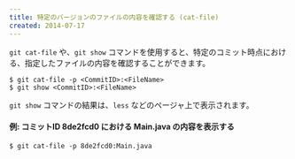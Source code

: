 ```yaml
---
title: 特定のバージョンのファイルの内容を確認する (cat-file)
created: 2014-07-17
---
```


`git cat-file` や、`git show` コマンドを使用すると、特定のコミット時点における、指定したファイルの内容を確認することができます。

~~~
$ git cat-file -p <CommitID>:<FileName>
$ git show <CommitID>:<FileName>
~~~

`git show` コマンドの結果は、`less` などのページャ上で表示されます。


#### 例: コミットID 8de2fcd0 における Main.java の内容を表示する

~~~
$ git cat-file -p 8de2fcd0:Main.java
~~~

